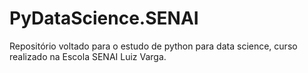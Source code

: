 # PyDataScience.SENAI
Repositório voltado para o estudo de python para data science, curso realizado na Escola SENAI Luiz Varga.
